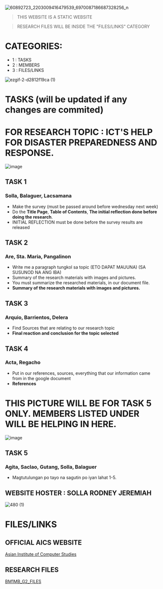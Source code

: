 ![60892723_2203009416479539_6970087186687328256_n](https://github.com/user-attachments/assets/2449bea0-19ca-46cc-af72-5186432826ff)




> THIS WEBSITE IS A STATIC WEBSITE 

> RESEARCH FILES WILL BE INSIDE THE "FILES/LINKS" CATEGORY

# CATEGORIES:
- 1 : TASKS
- 2 : MEMBERS
- 3 : FILES/LINKS 

![ezgif-2-d2812f19ca (1)](https://github.com/user-attachments/assets/0d9151e7-bc93-4ccf-b5aa-48bdec560da3)


# TASKS (will be updated if any changes are commited) #

# FOR RESEARCH TOPIC : ICT'S HELP FOR DISASTER PREPAREDNESS AND RESPONSE. 


![image](https://github.com/user-attachments/assets/1d98e183-62a2-4886-90ae-960f02898645)

## TASK 1
### Solla, Balaguer, Lacsamana

* Make the survey (must be passed around before wednesday next week)
* Do the **Title Page**, **Table of Contents**,  **The initial reflection done before doing the research**.
* INITIAL REFLECTION must be done before the survey results are released

## TASK 2
### Are, Sta. Maria, Pangalinon

* Write me a paragraph tungkol sa topic (ETO DAPAT MAUUNA) (SA SUSUNOD NA ANG IBA)
* Summary of the research materials with images and pictures.
* You must summarize the researched materials, in our document file.
* **Summary of the research materials with images and pictures.**

## TASK 3 
### Arquio, Barrientos, Delera
* Find Sources that are relating to our research topic
* **Final reaction and conclusion for the topic selected**

## TASK 4 

### Acta, Regacho

* Put in our references, sources, everything that our information came from in the google document
* **References**

# THIS PICTURE WILL BE FOR TASK 5 ONLY. MEMBERS LISTED UNDER WILL BE HELPING IN HERE.
![image](https://github.com/user-attachments/assets/b6358420-d321-446e-b969-0da08144677d)


## TASK 5
### Agita, Saclao, Gutang, Solla, Balaguer

* Magtutulungan po tayo na sagutin po iyan lahat 1-5.





## WEBSITE HOSTER  : SOLLA RODNEY JEREMIAH
![480 (1)](https://github.com/user-attachments/assets/7087ac86-84d8-4ad2-bcd6-dbf9cedb0639)



# FILES/LINKS #

## OFFICIAL AICS WEBSITE
[Asian Institute of Computer Studies](https://aics.edu.ph/)


## RESEARCH FILES
[ BM1MB_G2_FILES ](https://drive.google.com/drive/folders/1h05xLkq-YhtVpwv9zn5M1U5nAsqwpvkW?usp=drive_link)














